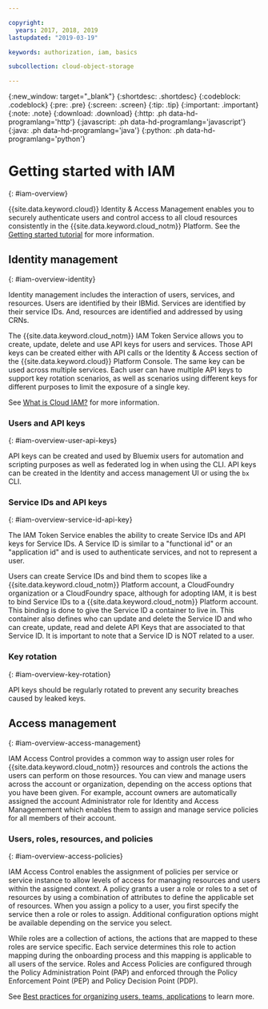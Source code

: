 ```yaml
---

copyright:
  years: 2017, 2018, 2019
lastupdated: "2019-03-19"

keywords: authorization, iam, basics

subcollection: cloud-object-storage

---
```

{:new_window: target="_blank"}
{:shortdesc: .shortdesc}
{:codeblock: .codeblock}
{:pre: .pre}
{:screen: .screen}
{:tip: .tip}
{:important: .important}
{:note: .note}
{:download: .download} 
{:http: .ph data-hd-programlang='http'} 
{:javascript: .ph data-hd-programlang='javascript'} 
{:java: .ph data-hd-programlang='java'} 
{:python: .ph data-hd-programlang='python'}

# Getting started with IAM
{: #iam-overview}

{{site.data.keyword.cloud}} Identity & Access Management enables you to securely authenticate users and control access to all cloud resources consistently in the {{site.data.keyword.cloud_notm}} Platform. See the [Getting started tutorial](/docs/iam/quickstart.html#getstarted) for more information.

## Identity management
{: #iam-overview-identity}

Identity management includes the interaction of users, services, and resources. Users are identified by their IBMid. Services are identified by their service IDs. And, resources are identified and addressed by using CRNs.

The {{site.data.keyword.cloud_notm}} IAM Token Service allows you to create, update, delete and use API keys for users and services. Those API keys can be created either with API calls or the Identity & Access section of the {{site.data.keyword.cloud}} Platform Console. The same key can be used across multiple services. Each user can have multiple API keys to support key rotation scenarios, as well as scenarios using different keys for different purposes to limit the exposure of a single key.

See [What is Cloud IAM?](/docs/iam/index.html#iamoverview) for more information.

### Users and API keys
{: #iam-overview-user-api-keys}

API keys can be created and used by Bluemix users for automation and scripting purposes as well as federated log in when using the CLI. API keys can be created in the Identity and access management UI or using the `bx` CLI.

### Service IDs and API keys
{: #iam-overview-service-id-api-key}

The IAM Token Service enables the ability to create Service IDs and API keys for Service IDs. A Service ID is similar to a "functional id" or an "application id" and is used to authenticate services, and not to represent a user.

Users can create Service IDs and bind them to scopes like a {{site.data.keyword.cloud_notm}} Platform account, a CloudFoundry organization or a CloudFoundry space, although for adopting IAM, it is best to bind Service IDs to a {{site.data.keyword.cloud_notm}} Platform account. This binding is done to give the Service ID a container to live in. This container also defines who can update and delete the Service ID and who can create, update, read and delete API Keys that are associated to that Service ID. It is important to note that a Service ID is NOT related to a user.

### Key rotation
{: #iam-overview-key-rotation}

API keys should be regularly rotated to prevent any security breaches caused by leaked keys.

## Access management
{: #iam-overview-access-management}

IAM Access Control provides a common way to assign user roles for {{site.data.keyword.cloud_notm}} resources and controls the actions the users can perform on those resources. You can view and manage users across the account or organization, depending on the access options that you have been given. For example, account owners are automatically assigned the account Administrator role for Identity and Access Managemement which enables them to assign and manage service policies for all members of their account.

### Users, roles, resources, and policies
{: #iam-overview-access-policies}

IAM Access Control enables the assignment of policies per service or service instance to allow levels of access for managing resources and users within the assigned context. A policy grants a user a role or roles to a set of resources by using a combination of attributes to define the applicable set of resources. When you assign a policy to a user, you first specify the service then a role or roles to assign. Additional configuration options might be available depending on the service you select.

While roles are a collection of actions, the actions that are mapped to these roles are service specific. Each service determines this role to action mapping during the onboarding process and this mapping is applicable to all users of the service. Roles and Access Policies are configured through the Policy Administration Point (PAP) and enforced through the Policy Enforcement Point (PEP) and Policy Decision Point (PDP).

See [Best practices for organizing users, teams, applications](/docs/tutorials/users-teams-applications.html#best-practices-for-organizing-users-teams-applications) to learn more.
